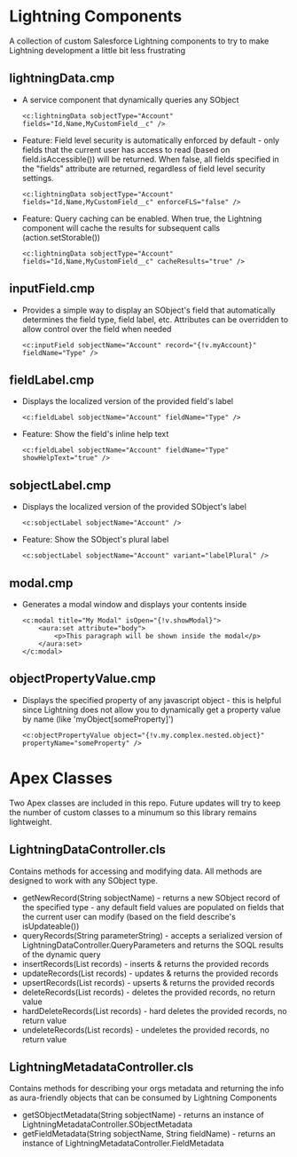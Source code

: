 # Lightning Components
A collection of custom Salesforce Lightning components to try to make Lightning development a little bit less frustrating

## lightningData.cmp
* A service component that dynamically queries any SObject

    `<c:lightningData sobjectType="Account" fields="Id,Name,MyCustomField__c" />`
* Feature: Field level security is automatically enforced by default - only fields that the current user has access to read (based on field.isAccessible()) will be returned. When false, all fields specified in the "fields" attribute are returned, regardless of field level security settings.

    `<c:lightningData sobjectType="Account" fields="Id,Name,MyCustomField__c" enforceFLS="false" />`
* Feature: Query caching can be enabled. When true, the Lightning component will cache the results for subsequent calls (action.setStorable())

    `<c:lightningData sobjectType="Account" fields="Id,Name,MyCustomField__c" cacheResults="true" />`

## inputField.cmp
* Provides a simple way to display an SObject's field that automatically determines the field type, field label, etc. Attributes can be overridden to allow control over the field when needed

    `<c:inputField sobjectName="Account" record="{!v.myAccount}" fieldName="Type" />`

## fieldLabel.cmp
* Displays the localized version of the provided field's label

    `<c:fieldLabel sobjectName="Account" fieldName="Type" />`

* Feature: Show the field's inline help text

    `<c:fieldLabel sobjectName="Account" fieldName="Type" showHelpText="true" />`
## sobjectLabel.cmp
* Displays the localized version of the provided SObject's label

    `<c:sobjectLabel sobjectName="Account" />`

* Feature: Show the SObject's plural label

    `<c:sobjectLabel sobjectName="Account" variant="labelPlural" />`
## modal.cmp
* Generates a modal window and displays your contents inside
    ```
    <c:modal title="My Modal" isOpen="{!v.showModal}">
        <aura:set attribute="body">
            <p>This paragraph will be shown inside the modal</p>
        </aura:set>
    </c:modal>
    ```

## objectPropertyValue.cmp
* Displays the specified property of any javascript object - this is helpful since Lightning does not allow you to dynamically get a property value by name (like 'myObject[someProperty]')

    `<c:objectPropertyValue object="{!v.my.complex.nested.object}" propertyName="someProperty" />`

# Apex Classes
Two Apex classes are included in this repo. Future updates will try to keep the number of custom classes to a minumum so this library remains lightweight.

## LightningDataController.cls
Contains methods for accessing and modifying data. All methods are designed to work with any SObject type.
* getNewRecord(String sobjectName) - returns a new SObject record of the specified type - any default field values are populated on fields that the current user can modify (based on the field describe's isUpdateable())
* queryRecords(String parameterString) - accepts a serialized version of LightningDataController.QueryParameters and returns the SOQL results of the dynamic query
* insertRecords(List<SObject> records) - inserts & returns the provided records
* updateRecords(List<SObject> records) - updates & returns the provided records
* upsertRecords(List<SObject> records) - upserts & returns the provided records
* deleteRecords(List<SObject> records) - deletes the provided records, no return value
* hardDeleteRecords(List<SObject> records) - hard deletes the provided records, no return value
* undeleteRecords(List<SObject> records) - undeletes the provided records, no return value

## LightningMetadataController.cls
Contains methods for describing your orgs metadata and returning the info as aura-friendly objects that can be consumed by Lightning Components
* getSObjectMetadata(String sobjectName) - returns an instance of LightningMetadataController.SObjectMetadata
* getFieldMetadata(String sobjectName, String fieldName) - returns an instance of LightningMetadataController.FieldMetadata